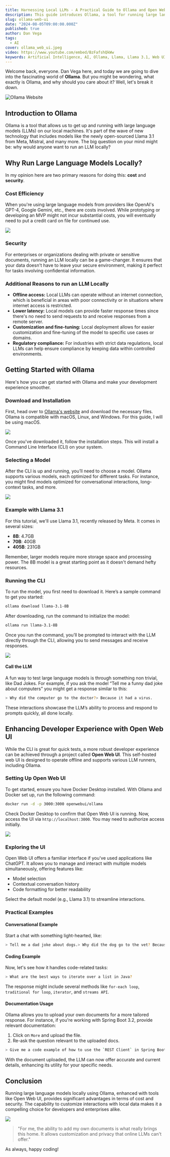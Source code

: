 ```yaml
---
title: Harnessing Local LLMs - A Practical Guide to Ollama and Open Web UI
description: This guide introduces Ollama, a tool for running large language models (LLMs) locally, and its integration with Open Web UI. It highlights the cost and security benefits of local LLM deployment, providing setup instructions for Ollama and demonstrating how to use Open Web UI for enhanced model interaction.
slug: ollama-web-ui
date: "2024-08-05T09:00:00.000Z"
published: true
author: Dan Vega
tags:
  - AI
cover: ollama_web_ui.jpeg
video: https://www.youtube.com/embed/BzFafshQkWw
keywords: Artificial Intelligence, AI, Ollama, Llama, Llama 3.1, Web UI
---
```




Welcome back, everyone. Dan Vega here, and today we are going to dive into the fascinating world of **Ollama**. But you might be wondering, what exactly is Ollama, and why should you care about it? Well, let's break it down.

![Ollama Website](/images/blog/2024/08/05/01.png)

## Introduction to Ollama

Ollama is a tool that allows us to get up and running with large language models (LLMs) on our local machines. It's part of the wave of new technology that includes models like the newly open-sourced Llama 3.1 from Meta, Mistral, and many more. The big question on your mind might be: why would anyone want to run an LLM locally?

## Why Run Large Language Models Locally?

In my opinion here are two primary reasons for doing this: **cost** and **security**. 

### Cost Efficiency

When you're using large language models from providers like OpenAI's GPT-4, Google Gemini, etc., there are costs involved. While prototyping or developing an MVP might not incur substantial costs, you will eventually need to put a credit card on file for continued use.

![](/images/blog/2024/08/05/02.png)

### Security

For enterprises or organizations dealing with private or sensitive documents, running an LLM locally can be a game-changer. It ensures that your data doesn't have to leave your secure environment, making it perfect for tasks involving confidential information.

### Additional Reasons to run an LLM Locally 

- **Offline access:** Local LLMs can operate without an internet connection, which is beneficial in areas with poor connectivity or in situations where internet access is restricted.
- **Lower latency:** Local models can provide faster response times since there's no need to send requests to and receive responses from a remote server.
- **Customization and fine-tuning:** Local deployment allows for easier customization and fine-tuning of the model to specific use cases or domains.
- **Regulatory compliance:** For industries with strict data regulations, local LLMs can help ensure compliance by keeping data within controlled environments.

## Getting Started with Ollama

Here's how you can get started with Ollama and make your development experience smoother.

### Download and Installation

First, head over to [Ollama's website](https://ollamadomain.com) and download the necessary files. Ollama is compatible with macOS, Linux, and Windows. For this guide, I will be using macOS.

![](/images/blog/2024/08/05/03.png)

Once you've downloaded it, follow the installation steps. This will install a Command Line Interface (CLI) on your system.

### Selecting a Model

After the CLI is up and running, you’ll need to choose a model. Ollama supports various models, each optimized for different tasks. For instance, you might find models optimized for conversational interactions, long-context tasks, and more.

![](/images/blog/2024/08/05/04.png)

### Example with Llama 3.1

For this tutorial, we'll use Llama 3.1, recently released by Meta. It comes in several sizes:

- **8B**: 4.7GB
- **70B**: 40GB
- **405B**: 231GB

Remember, larger models require more storage space and processing power. The 8B model is a great starting point as it doesn't demand hefty resources.

### Running the CLI

To run the model, you first need to download it. Here’s a sample command to get you started:

```sh
ollama download llama-3.1-8B
```

After downloading, run the command to initialize the model:

```sh
ollama run llama-3.1-8B
```

Once you run the command, you’ll be prompted to interact with the LLM directly through the CLI, allowing you to send messages and receive responses.

![](/images/blog/2024/08/05/05.png)

#### Call the LLM

A fun way to test large language models is through something non trivial, like Dad Jokes. For example, if you ask the model “Tell me a funny dad joke about computers” you might get a response similar to this:

```sh
> Why did the computer go to the doctor?> Because it had a virus.
```

These interactions showcase the LLM’s ability to process and respond to prompts quickly, all done locally.

## Enhancing Developer Experience with Open Web UI

While the CLI is great for quick tests, a more robust developer experience can be achieved through a project called **Open Web UI**. This self-hosted web UI is designed to operate offline and supports various LLM runners, including Ollama.

### Setting Up Open Web UI

To get started, ensure you have Docker Desktop installed. With Ollama and Docker set up, run the following command:

```sh
docker run -d -p 3000:3000 openwebui/ollama
```

Check Docker Desktop to confirm that Open Web UI is running. Now, access the UI via `http://localhost:3000`. You may need to authorize access initially.

![](/images/blog/2024/08/05/06.png)

### Exploring the UI

Open Web UI offers a familiar interface if you've used applications like ChatGPT. It allows you to manage and interact with multiple models simultaneously, offering features like:

- Model selection
- Contextual conversation history
- Code formatting for better readability

Select the default model (e.g., Llama 3.1) to streamline interactions.

### Practical Examples

#### Conversational Example

Start a chat with something light-hearted, like:

```sh
> Tell me a dad joke about dogs.> Why did the dog go to the vet? Because it was feeling a little "ruff."
```

#### Coding Example

Now, let's see how it handles code-related tasks:

```sh
> What are the best ways to iterate over a list in Java?
```

The response might include several methods like `for-each loop`, `traditional for loop`, `iterator`, and `streams API`.

#### Documentation Usage

Ollama allows you to upload your own documents for a more tailored response. For instance, if you're working with Spring Boot 3.2, provide relevant documentation:

1. Click on `More` and upload the file.
2. Re-ask the question relevant to the uploaded docs.

```sh
> Give me a code example of how to use the `REST Client` in Spring Boot 3.2.
```

With the document uploaded, the LLM can now offer accurate and current details, enhancing its utility for your specific needs.

## Conclusion

Running large language models locally using Ollama, enhanced with tools like Open Web UI, provides significant advantages in terms of cost and security. The capability to customize interactions with local data makes it a compelling choice for developers and enterprises alike.

![](/images/blog/2024/08/05/07.png)

> "For me, the ability to add my own documents is what really brings this home. It allows customization and privacy that online LLMs can't offer."

As always, happy coding!
